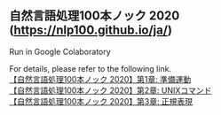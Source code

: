 ## 自然言語処理100本ノック 2020 (https://nlp100.github.io/ja/)
Run in Google Colaboratory

For details, please refer to the following link.  
[【自然言語処理100本ノック 2020】第1章: 準備運動](https://qiita.com/yamaru/items/6d66445dbd5e7cef8640)  
[【自然言語処理100本ノック 2020】第2章: UNIXコマンド](https://qiita.com/yamaru/items/b809e6d66f9efcfb34d7)  
[【自然言語処理100本ノック 2020】第3章: 正規表現](https://qiita.com/yamaru/items/255d0c5dcb2d1d4ccc14)
